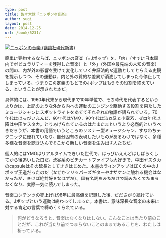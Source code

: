 ```yaml
---
type: post
title: 佐々木敦『ニッポンの音楽』
author: sugi
layout: post
date: 2014-12-25
url: /book/5231/
---
```

<a href="http://www.amazon.co.jp/exec/obidos/ASIN/4062882965/chezsugi-22/ref=nosim/" onclick="_gaq.push(['_trackEvent', 'outbound-article', 'http://www.amazon.co.jp/exec/obidos/ASIN/4062882965/chezsugi-22/ref=nosim/', '']);" name="amazletlink" target="_blank"><img src="http://i2.wp.com/ecx.images-amazon.com/images/I/31iyZ2kaLvL.jpg?w=660" alt="ニッポンの音楽 (講談社現代新書)" class="alignleft"  data-recalc-dims="1" /></a>

簡単に要約するならば、ニッポンの音楽（=Jポップ）を、「内」（すでに日本国内でポピュラリティーを獲得した音楽）と「外」（外国や最先端の未知の音楽）の間の、内が外の影響を受けて変化していく弁証法的な運動としてとらえる史観を提示しつつ、その運動は、内と外の質的な差異が消滅してしまった今停止してしまっている、つまりこの定義のもとでのJポップはもうその役割を終えている、ということが示された本だ。

具体的には、1960年代末から現代まで10年単位で、その時代を代表するというよりかは、上記のような外から内への運動のエンジンを駆動する役割を果たしたミュージシャンにスポットライトをあててそれぞれの物語が語られている。70年代ははっぴいえんど、80年代はYMO、90年代は渋谷系と小室系、ゼロ年代以降は中田ヤスタカ。とりあげられているのはたまたまというより必然的というべきだろうが、本書の用語でいうところのリスナー型ミュージシャン、すなわちテクニックに優れていたり、自分固有の表現したいものがあるわけではなく、多種多様な音楽を聴き込んでそこから新しい音楽を生み出す人たちだ。

個人的にはYMOはリアルタイムできいた世代で、はっぴいえんどはしばらくしてから後追いした口だ。渋谷系のピチカートファイブも大好きで、中田ヤスタカのcapsuleはその延長としてききはじめた。本書のラインアップはぼくの中のJポップ王道だったのだ（なぜかフリッパーズギターやオザケンに触れる機会はなかったが、きけば絶対好きなはずだ）。固有名詞をみただけで読みたくてたまらなくなり、実際一気に読んでしまった。

音楽コンテンツの売上げは98年に最高値を記録した後、だださがり続けている。Jポップという運動は終わってしまった。本書は、意味深長な音楽の未来に対する肯定の言葉で締めくくられている。

> 何がどうなろうと、音楽はなくなりはしない。こんなことは当たり前のことだが、これが当たり前でつまらないことのままであることを、わたしは祈っている。